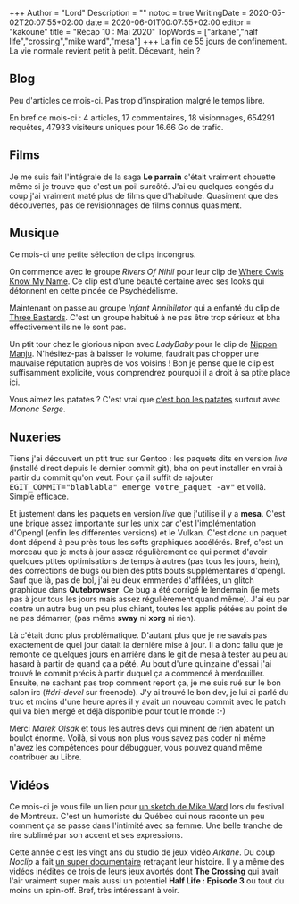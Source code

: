 +++
Author = "Lord"
Description = ""
notoc = true
WritingDate = 2020-05-02T20:07:55+02:00
date = 2020-06-01T00:07:55+02:00
editor = "kakoune"
title = "Récap 10 : Mai 2020"
TopWords = ["arkane","half life","crossing","mike ward","mesa"]
+++
La fin de 55 jours de confinement.
La vie normale revient petit à petit.
Décevant, hein ?

## Blog
Peu d'articles ce mois-ci.
Pas trop d'inspiration malgré le temps libre.

En bref ce mois-ci : 4 articles, 17 commentaires, 18 visionnages, 654291 requêtes, 47933 visiteurs uniques pour 16.66 Go de trafic.

## Films
Je me suis fait l'intégrale de la saga **Le parrain** c'était vraiment chouette même si je trouve que c'est un poil surcôté.
J'ai eu quelques congés du coup j'ai vraiment maté plus de films que d'habitude.
Quasiment que des découvertes, pas de revisionnages de films connus quasiment.

## Musique
Ce mois-ci une petite sélection de clips incongrus.

On commence avec le groupe *Rivers Of Nihil* pour leur clip de [Where Owls Know My Name](https://www.youtube.com/watch?v=LBAXZto7uVc).
Ce clip est d'une beauté certaine avec ses looks qui détonnent en cette pincée de Psychédélisme.

Maintenant on passe au groupe *Infant Annihilator* qui a enfanté du clip de [Three Bastards](https://invidio.us/watch?v=8dnJpuWuGn8).
C'est un groupe habitué à ne pas être trop sérieux et bha effectivement ils ne le sont pas.

Un ptit tour chez le glorious nipon avec *LadyBaby* pour le clip de [Nippon Manju](https://www.youtube.com/watch?v=M8-vje-bq9c).
N'hésitez-pas à baisser le volume, faudrait pas chopper une mauvaise réputation auprès de vos voisins !
Bon je pense que le clip est suffisamment explicite, vous comprendrez pourquoi il a droit à sa ptite place ici.

Vous aimez les patates ?
C'est vrai que [c'est bon les patates](https://www.youtube.com/watch?v=RYQkATYkE04) surtout avec *Mononc Serge*.


## Nuxeries
Tiens j'ai découvert un ptit truc sur Gentoo : les paquets dits en version *live* (installé direct depuis le dernier commit git), bha on peut installer en vrai à partir du commit qu'on veut.
Pour ça il suffit de rajouter <samp>EGIT_COMMIT="blablabla" emerge votre_paquet -av"</samp> et voilà.
Simple efficace.

Et justement dans les paquets en version *live* que j'utilise il y a **mesa**.
C'est une brique assez importante sur les unix car c'est l'implémentation d'Opengl (enfin les différentes versions) et le Vulkan.
C'est donc un paquet dont dépend à peu près tous les softs graphiques accélérés.
Bref, c'est un morceau que je mets à jour assez régulièrement ce qui permet d'avoir quelques ptites optimisations de temps à autres (pas tous les jours, hein), des corrections de bugs ou bien des ptits bouts supplémentaires d'opengl.
Sauf que là, pas de bol, j'ai eu deux emmerdes d'affilées, un glitch graphique dans **Qutebrowser**.
Ce bug a été corrigé le lendemain (je mets pas à jour tous les jours mais assez régulièrement quand même).
J'ai eu par contre un autre bug un peu plus chiant, toutes les applis pétées au point de ne pas démarrer, (pas même **sway** ni **xorg** ni rien).

Là c'était donc plus problématique.
D'autant plus que je ne savais pas exactement de quel jour datait la dernière mise à jour.
Il a donc fallu que je remonte de quelques jours en arrière dans le git de mesa à tester au peu au hasard à partir de quand ça a pété.
Au bout d'une quinzaine d'essai j'ai trouvé le commit précis à partir duquel ça a commencé à merdouiller.
Ensuite, ne sachant pas trop comment report ça, je me suis rué sur le bon salon irc (*#dri-devel* sur freenode).
J'y ai trouvé le bon dev, je lui ai parlé du truc et moins d'une heure après il y avait un nouveau commit avec le patch qui va bien mergé et déjà disponible pour tout le monde :-)

Merci *Marek Olsak* et tous les autres devs qui minent de rien abatent un boulot énorme.
Voilà, si vous non plus vous savez pas coder ni même n'avez les compétences pour débugguer, vous pouvez quand même contribuer au Libre.

## Vidéos
Ce mois-ci je vous file un lien pour [un sketch de Mike Ward](https://www.youtube.com/watch?v=8Nl0SQ3KQOE) lors du festival de Montreux.
C'est un humoriste du Québec qui nous raconte un peu comment ça se passe dans l'intimité avec sa femme.
Une belle tranche de rire sublimé par son accent et ses expressions.

Cette année c'est les vingt ans du studio de jeux vidéo *Arkane*.
Du coup *Noclip* a fait [un super documentaire](https://invidio.us/watch?v=h4kdqwdbZZ8) retraçant leur histoire.
Il y a même des vidéos inédites de trois de leurs jeux avortés dont **The Crossing** qui avait l'air vraiment super mais aussi un potentiel **Half Life : Episode 3** ou tout du moins un spin-off.
Bref, très intéressant à voir.
